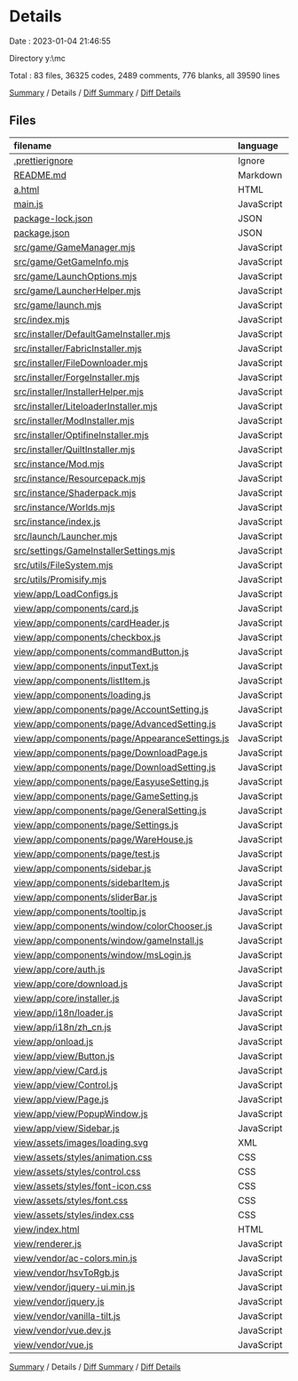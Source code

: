 # Details

Date : 2023-01-04 21:46:55

Directory y:\\mc

Total : 83 files,  36325 codes, 2489 comments, 776 blanks, all 39590 lines

[Summary](results.md) / Details / [Diff Summary](diff.md) / [Diff Details](diff-details.md)

## Files
| filename | language | code | comment | blank | total |
| :--- | :--- | ---: | ---: | ---: | ---: |
| [.prettierignore](/.prettierignore) | Ignore | 0 | 0 | 1 | 1 |
| [README.md](/README.md) | Markdown | 1 | 24 | 0 | 25 |
| [a.html](/a.html) | HTML | 29 | 0 | 5 | 34 |
| [main.js](/main.js) | JavaScript | 121 | 3 | 4 | 128 |
| [package-lock.json](/package-lock.json) | JSON | 8,915 | 0 | 1 | 8,916 |
| [package.json](/package.json) | JSON | 63 | 0 | 1 | 64 |
| [src/game/GameManager.mjs](/src/game/GameManager.mjs) | JavaScript | 0 | 0 | 1 | 1 |
| [src/game/GetGameInfo.mjs](/src/game/GetGameInfo.mjs) | JavaScript | 24 | 0 | 4 | 28 |
| [src/game/LaunchOptions.mjs](/src/game/LaunchOptions.mjs) | JavaScript | 126 | 65 | 17 | 208 |
| [src/game/LauncherHelper.mjs](/src/game/LauncherHelper.mjs) | JavaScript | 61 | 17 | 5 | 83 |
| [src/game/launch.mjs](/src/game/launch.mjs) | JavaScript | 213 | 13 | 8 | 234 |
| [src/index.mjs](/src/index.mjs) | JavaScript | 0 | 0 | 1 | 1 |
| [src/installer/DefaultGameInstaller.mjs](/src/installer/DefaultGameInstaller.mjs) | JavaScript | 80 | 31 | 5 | 116 |
| [src/installer/FabricInstaller.mjs](/src/installer/FabricInstaller.mjs) | JavaScript | 20 | 17 | 2 | 39 |
| [src/installer/FileDownloader.mjs](/src/installer/FileDownloader.mjs) | JavaScript | 158 | 40 | 7 | 205 |
| [src/installer/ForgeInstaller.mjs](/src/installer/ForgeInstaller.mjs) | JavaScript | 39 | 20 | 2 | 61 |
| [src/installer/InstallerHelper.mjs](/src/installer/InstallerHelper.mjs) | JavaScript | 120 | 47 | 9 | 176 |
| [src/installer/LiteloaderInstaller.mjs](/src/installer/LiteloaderInstaller.mjs) | JavaScript | 37 | 25 | 3 | 65 |
| [src/installer/ModInstaller.mjs](/src/installer/ModInstaller.mjs) | JavaScript | 18 | 17 | 5 | 40 |
| [src/installer/OptifineInstaller.mjs](/src/installer/OptifineInstaller.mjs) | JavaScript | 43 | 17 | 4 | 64 |
| [src/installer/QuiltInstaller.mjs](/src/installer/QuiltInstaller.mjs) | JavaScript | 30 | 23 | 2 | 55 |
| [src/instance/Mod.mjs](/src/instance/Mod.mjs) | JavaScript | 89 | 0 | 11 | 100 |
| [src/instance/Resourcepack.mjs](/src/instance/Resourcepack.mjs) | JavaScript | 59 | 0 | 4 | 63 |
| [src/instance/Shaderpack.mjs](/src/instance/Shaderpack.mjs) | JavaScript | 53 | 0 | 5 | 58 |
| [src/instance/Worlds.mjs](/src/instance/Worlds.mjs) | JavaScript | 31 | 0 | 4 | 35 |
| [src/instance/index.js](/src/instance/index.js) | JavaScript | 13 | 0 | 1 | 14 |
| [src/launch/Launcher.mjs](/src/launch/Launcher.mjs) | JavaScript | 83 | 0 | 2 | 85 |
| [src/settings/GameInstallerSettings.mjs](/src/settings/GameInstallerSettings.mjs) | JavaScript | 0 | 0 | 1 | 1 |
| [src/utils/FileSystem.mjs](/src/utils/FileSystem.mjs) | JavaScript | 14 | 4 | 2 | 20 |
| [src/utils/Promisify.mjs](/src/utils/Promisify.mjs) | JavaScript | 9 | 0 | 2 | 11 |
| [view/app/LoadConfigs.js](/view/app/LoadConfigs.js) | JavaScript | 7 | 25 | 4 | 36 |
| [view/app/components/card.js](/view/app/components/card.js) | JavaScript | 47 | 0 | 2 | 49 |
| [view/app/components/cardHeader.js](/view/app/components/cardHeader.js) | JavaScript | 29 | 0 | 1 | 30 |
| [view/app/components/checkbox.js](/view/app/components/checkbox.js) | JavaScript | 56 | 0 | 2 | 58 |
| [view/app/components/commandButton.js](/view/app/components/commandButton.js) | JavaScript | 22 | 0 | 1 | 23 |
| [view/app/components/inputText.js](/view/app/components/inputText.js) | JavaScript | 65 | 0 | 2 | 67 |
| [view/app/components/listItem.js](/view/app/components/listItem.js) | JavaScript | 41 | 0 | 1 | 42 |
| [view/app/components/loading.js](/view/app/components/loading.js) | JavaScript | 13 | 0 | 1 | 14 |
| [view/app/components/page/AccountSetting.js](/view/app/components/page/AccountSetting.js) | JavaScript | 44 | 0 | 2 | 46 |
| [view/app/components/page/AdvancedSetting.js](/view/app/components/page/AdvancedSetting.js) | JavaScript | 61 | 0 | 2 | 63 |
| [view/app/components/page/AppearanceSettings.js](/view/app/components/page/AppearanceSettings.js) | JavaScript | 34 | 0 | 3 | 37 |
| [view/app/components/page/DownloadPage.js](/view/app/components/page/DownloadPage.js) | JavaScript | 30 | 0 | 2 | 32 |
| [view/app/components/page/DownloadSetting.js](/view/app/components/page/DownloadSetting.js) | JavaScript | 50 | 0 | 2 | 52 |
| [view/app/components/page/EasyuseSetting.js](/view/app/components/page/EasyuseSetting.js) | JavaScript | 65 | 0 | 3 | 68 |
| [view/app/components/page/GameSetting.js](/view/app/components/page/GameSetting.js) | JavaScript | 117 | 0 | 3 | 120 |
| [view/app/components/page/GeneralSetting.js](/view/app/components/page/GeneralSetting.js) | JavaScript | 22 | 0 | 2 | 24 |
| [view/app/components/page/Settings.js](/view/app/components/page/Settings.js) | JavaScript | 42 | 0 | 2 | 44 |
| [view/app/components/page/WareHouse.js](/view/app/components/page/WareHouse.js) | JavaScript | 165 | 0 | 2 | 167 |
| [view/app/components/page/test.js](/view/app/components/page/test.js) | JavaScript | 0 | 0 | 1 | 1 |
| [view/app/components/sidebar.js](/view/app/components/sidebar.js) | JavaScript | 15 | 0 | 2 | 17 |
| [view/app/components/sidebarItem.js](/view/app/components/sidebarItem.js) | JavaScript | 14 | 0 | 1 | 15 |
| [view/app/components/sliderBar.js](/view/app/components/sliderBar.js) | JavaScript | 66 | 0 | 2 | 68 |
| [view/app/components/tooltip.js](/view/app/components/tooltip.js) | JavaScript | 7 | 0 | 1 | 8 |
| [view/app/components/window/colorChooser.js](/view/app/components/window/colorChooser.js) | JavaScript | 64 | 0 | 0 | 64 |
| [view/app/components/window/gameInstall.js](/view/app/components/window/gameInstall.js) | JavaScript | 32 | 0 | 2 | 34 |
| [view/app/components/window/msLogin.js](/view/app/components/window/msLogin.js) | JavaScript | 19 | 0 | 2 | 21 |
| [view/app/core/auth.js](/view/app/core/auth.js) | JavaScript | 240 | 12 | 10 | 262 |
| [view/app/core/download.js](/view/app/core/download.js) | JavaScript | 24 | 4 | 3 | 31 |
| [view/app/core/installer.js](/view/app/core/installer.js) | JavaScript | 154 | 10 | 5 | 169 |
| [view/app/i18n/loader.js](/view/app/i18n/loader.js) | JavaScript | 4 | 0 | 2 | 6 |
| [view/app/i18n/zh_cn.js](/view/app/i18n/zh_cn.js) | JavaScript | 61 | 0 | 1 | 62 |
| [view/app/onload.js](/view/app/onload.js) | JavaScript | 143 | 17 | 9 | 169 |
| [view/app/view/Button.js](/view/app/view/Button.js) | JavaScript | 6 | 0 | 3 | 9 |
| [view/app/view/Card.js](/view/app/view/Card.js) | JavaScript | 37 | 5 | 1 | 43 |
| [view/app/view/Control.js](/view/app/view/Control.js) | JavaScript | 163 | 0 | 9 | 172 |
| [view/app/view/Page.js](/view/app/view/Page.js) | JavaScript | 20 | 0 | 3 | 23 |
| [view/app/view/PopupWindow.js](/view/app/view/PopupWindow.js) | JavaScript | 30 | 0 | 3 | 33 |
| [view/app/view/Sidebar.js](/view/app/view/Sidebar.js) | JavaScript | 36 | 0 | 5 | 41 |
| [view/assets/images/loading.svg](/view/assets/images/loading.svg) | XML | 118 | 0 | 0 | 118 |
| [view/assets/styles/animation.css](/view/assets/styles/animation.css) | CSS | 173 | 12 | 37 | 222 |
| [view/assets/styles/control.css](/view/assets/styles/control.css) | CSS | 515 | 15 | 94 | 624 |
| [view/assets/styles/font-icon.css](/view/assets/styles/font-icon.css) | CSS | 204 | 0 | 55 | 259 |
| [view/assets/styles/font.css](/view/assets/styles/font.css) | CSS | 99 | 1 | 19 | 119 |
| [view/assets/styles/index.css](/view/assets/styles/index.css) | CSS | 1,146 | 59 | 211 | 1,416 |
| [view/index.html](/view/index.html) | HTML | 60 | 11 | 4 | 75 |
| [view/renderer.js](/view/renderer.js) | JavaScript | 111 | 1 | 13 | 125 |
| [view/vendor/ac-colors.min.js](/view/vendor/ac-colors.min.js) | JavaScript | 1 | 0 | 0 | 1 |
| [view/vendor/hsvToRgb.js](/view/vendor/hsvToRgb.js) | JavaScript | 84 | 0 | 1 | 85 |
| [view/vendor/jquery-ui.min.js](/view/vendor/jquery-ui.min.js) | JavaScript | 8,217 | 4 | 1 | 8,222 |
| [view/vendor/jquery.js](/view/vendor/jquery.js) | JavaScript | 1 | 0 | 0 | 1 |
| [view/vendor/vanilla-tilt.js](/view/vendor/vanilla-tilt.js) | JavaScript | 1 | 0 | 0 | 1 |
| [view/vendor/vue.dev.js](/view/vendor/vue.dev.js) | JavaScript | 13,100 | 1,950 | 120 | 15,170 |
| [view/vendor/vue.js](/view/vendor/vue.js) | JavaScript | 1 | 0 | 0 | 1 |

[Summary](results.md) / Details / [Diff Summary](diff.md) / [Diff Details](diff-details.md)